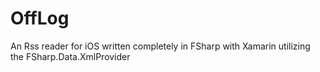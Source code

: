 OffLog
======

An Rss reader for iOS written completely in FSharp with Xamarin utilizing the FSharp.Data.XmlProvider
